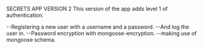 SECRETS APP VERSION 2
This version of the app adds level 1 of authentication.

--Registering a new user with a username and a password.
--And log the user in.
--Password encryption with mongoose-encryption.
--making use of mongoose schema.

